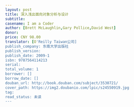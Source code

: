 ```yaml
---
layout: post
title: 深入浅出面向对象分析与设计
subtitle: 
casename: I am a Coder
author: [Brett McLaughlin,Gary Pollice,David West]
donor: 
price: CNY 98.00
translator: [O'Reilly Taiwan公司]
publish_company: 东南大学出版社
publish_version: 
publish_date: 2009-1
isbn: 9787564114213
serial: 
total_volume: 1
borrower: []
borrow_date: []
douban_url: http://book.douban.com/subject/3530721/
cover_path: https://img2.doubanio.com/lpic/s24550919.jpg
tag: 
read_status: 未读
---
```

